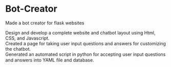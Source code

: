 # Bot-Creator
Made a bot creator for flask websites

Design and develop a complete website and chatbot layout using Html, CSS, and Javascript.<br>
Created a page for taking user input questions and answers for customizing the chatbot.<br>
Generated an automated script in python for accepting user input questions and answers into YAML ﬁle and database.<br>

